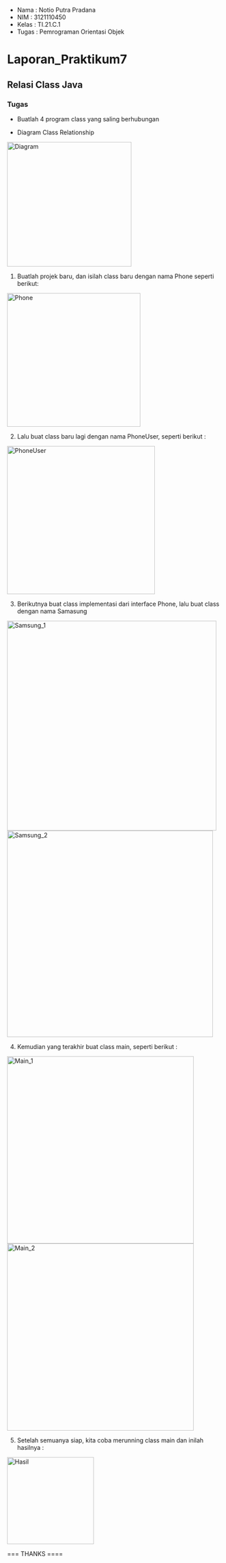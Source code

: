 - Nama  : Notio Putra Pradana
- NIM   : 3121110450
- Kelas : TI.21.C.1
- Tugas : Pemrograman Orientasi Objek

# Laporan_Praktikum7
## Relasi Class Java 

### Tugas
- Buatlah 4 program class yang saling berhubungan

- Diagram Class Relationship

<img width="291" alt="Diagram" src="https://user-images.githubusercontent.com/95495311/206650615-1870ca3d-8a2b-48ad-af69-2cf99d266cb5.png">

1. Buatlah projek baru, dan isilah class baru dengan nama Phone seperti berikut:

<img width="312" alt="Phone" src="https://user-images.githubusercontent.com/95495311/206650799-2b2142bd-a7db-4d64-9d0d-23453a659fa8.png">

2. Lalu buat class baru lagi dengan nama PhoneUser, seperti berikut :

<img width="346" alt="PhoneUser" src="https://user-images.githubusercontent.com/95495311/206650901-b5e2ae21-33b6-4d17-9820-42cac65b2173.png">

3. Berikutnya buat class implementasi dari interface Phone, lalu buat class dengan nama Samasung

<img width="490" alt="Samsung_1" src="https://user-images.githubusercontent.com/95495311/206651087-b3947eee-bad8-46c2-8a3a-0dc28d3517e6.png">

<img width="482" alt="Samsung_2" src="https://user-images.githubusercontent.com/95495311/206651140-02770611-d776-41f7-b7a8-ab2f5994b948.png">

4. Kemudian yang terakhir buat class main, seperti berikut :

<img width="437" alt="Main_1" src="https://user-images.githubusercontent.com/95495311/206651257-9253f28d-5858-49ba-a6d3-00d2f8b67bbb.png">

<img width="437" alt="Main_2" src="https://user-images.githubusercontent.com/95495311/206651285-91b02e4b-e653-4112-8da3-e11474282c56.png">

5. Setelah semuanya siap, kita coba merunning class main dan inilah hasilnya :

<img width="203" alt="Hasil" src="https://user-images.githubusercontent.com/95495311/206651401-f9ad48e2-9c25-4ce0-8763-b3ae577d7365.png">

=== THANKS ====
